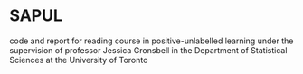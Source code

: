 # SAPUL
code and report for reading course in positive-unlabelled learning under the supervision of professor Jessica Gronsbell in the Department of Statistical Sciences at the University of Toronto
